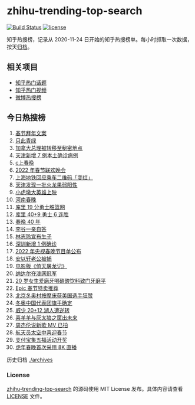 # zhihu-trending-top-search

[![Build Status](https://github.com/justjavac/zhihu-trending-top-search/workflows/ci/badge.svg?branch=main)](https://github.com/justjavac/zhihu-trending-top-search/actions)
[![license](https://img.shields.io/github/license/justjavac/zhihu-trending-top-search)](https://github.com/justjavac/zhihu-trending-top-search/blob/main/LICENSE)

知乎热搜榜，记录从 2020-11-24 日开始的知乎热搜榜单。每小时抓取一次数据，按天[归档](./archives)。

## 相关项目

- [知乎热门话题](https://github.com/justjavac/zhihu-trending-hot-questions)
- [知乎热门视频](https://github.com/justjavac/zhihu-trending-hot-video)
- [微博热搜榜](https://github.com/justjavac/weibo-trending-hot-search)

## 今日热搜榜

<!-- BEGIN -->
<!-- 最后更新时间 Tue Feb 01 2022 13:08:38 GMT+0800 (China Standard Time) -->

1. [春节拜年文案](https://www.zhihu.com/search?q=拜年文案)
1. [只此青绿](https://www.zhihu.com/search?q=只此青绿)
1. [加拿大总理被转移至秘密地点](https://www.zhihu.com/search?q=加拿大总理)
1. [天津新增 7 例本土确诊病例](https://www.zhihu.com/search?q=天津疫情)
1. [c上春晚](https://www.zhihu.com/search?q=三星堆)
1. [2022 年春节联欢晚会](https://www.zhihu.com/search?q=2022年央视春晚)
1. [上海地铁回应乘车二维码「变红」](https://www.zhihu.com/search?q=上海地铁二维码)
1. [天津发现一批火龙果弱阳性](https://www.zhihu.com/search?q=火龙果弱阳性)
1. [小虎墩大英雄上映](https://www.zhihu.com/search?q=小虎墩大英雄)
1. [河南春晚](https://www.zhihu.com/search?q=河南春晚)
1. [库里 19 分勇士胜篮网](https://www.zhihu.com/search?q=勇士)
1. [库里 40+9 勇士 6 连胜](https://www.zhihu.com/search?q=勇士)
1. [春晚 40 年](https://www.zhihu.com/search?q=春晚40年)
1. [李谷一亲自答](https://www.zhihu.com/search?q=李谷一)
1. [林志玲宣布生子](https://www.zhihu.com/search?q=林志玲)
1. [深圳新增 1 例确诊](https://www.zhihu.com/search?q=深圳疫情)
1. [2022 年央视春晚节目单公布](https://www.zhihu.com/search?q=春晚节目单)
1. [安以轩老公被捕](https://www.zhihu.com/search?q=安以轩老公)
1. [电影版《倚天屠龙记》](https://www.zhihu.com/search?q=倚天屠龙记)
1. [纳达尔夺澳网冠军](https://www.zhihu.com/search?q=纳达尔)
1. [20 岁女生爱磨牙喝碳酸饮料致门牙磨平](https://www.zhihu.com/search?q=碳酸饮料)
1. [Epic 春节特卖推荐](https://www.zhihu.com/search?q=Epic)
1. [北京冬奥村按摩床获美国选手狂赞](https://www.zhihu.com/search?q=北京冬奥村)
1. [冬奥中国代表团旗手确定](https://www.zhihu.com/search?q=冬奥会旗手)
1. [威少 20+12 湖人遭逆转](https://www.zhihu.com/search?q=湖人)
1. [喜羊羊与灰太狼之筐出未来](https://www.zhihu.com/search?q=喜羊羊与灰太狼)
1. [周杰伦说新歌 MV 已拍](https://www.zhihu.com/search?q=周杰伦新歌)
1. [航天员太空中喜迎春节](https://www.zhihu.com/search?q=航天员太空过年)
1. [支付宝集五福活动开奖](https://www.zhihu.com/search?q=支付宝集五福)
1. [虎年春晚首次采用 8K 直播](https://www.zhihu.com/search?q=春晚8k直播)

<!-- END -->

历史归档 [./archives](./archives)

### License

[zhihu-trending-top-search](https://github.com/justjavac/zhihu-trending-top-search)
的源码使用 MIT License 发布。具体内容请查看 [LICENSE](./LICENSE) 文件。
